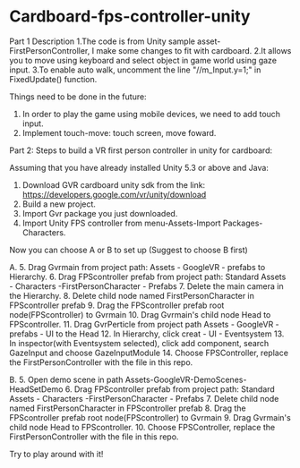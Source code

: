 # Cardboard-fps-controller-unity
Part 1 
Description
1.The code is from Unity sample asset-FirstPersonController, I make some changes to fit with cardboard.
2.It allows you to move using keyboard and select object in game world using gaze input.
3.To enable auto walk, uncomment the line "//m_Input.y=1;" in FixedUpdate() function.

Things need to be done in the future:
  1. In order to play the game using mobile devices, we need to add touch input.
  2. Implement touch-move: touch screen, move foward.


Part 2: 
Steps to build a VR first person controller in unity for cardboard:
  
Assuming that you have already installed Unity 5.3 or above and Java:

1. Download GVR cardboard unity sdk from the link:
    https://developers.google.com/vr/unity/download
2. Build a new project.
3. Import Gvr package you just downloaded.
4. Import Unity FPS controller from menu-Assets-Import Packages-Characters.

Now you can choose A or B to set up
(Suggest to choose B first)

A.
  5. Drag Gvrmain from project path: Assets - GoogleVR - prefabs to Hierarchy.
  6. Drag FPScontroller prefab from project path: Standard Assets - Characters -FirstPersonCharacter - Prefabs
  7. Delete the main camera in the Hierarchy.
  8. Delete child node named FirstPersonCharacter in FPScontroller prefab
  9. Drag the FPScontroller prefab root node(FPScontroller) to Gvrmain
  10. Drag Gvrmain's child node Head to FPScontroller.
  11. Drag GvrPerticle from project path Assets - GoogleVR - prefabs - UI to the Head
  12. In Hierarchy, click creat - UI - Eventsystem
  13. In inspector(with Eventsystem selected), click add component, search GazeInput and choose GazeInputModule
  14. Choose FPSController, replace the FirstPersonController with the file in this repo.
  
B.
  5. Open demo scene in path Assets-GoogleVR-DemoScenes-HeadSetDemo
  6. Drag FPScontroller prefab from project path: Standard Assets - Characters -FirstPersonCharacter - Prefabs
  7. Delete child node named FirstPersonCharacter in FPScontroller prefab
  8. Drag the FPScontroller prefab root node(FPScontroller) to Gvrmain
  9. Drag Gvrmain's child node Head to FPScontroller.
  10. Choose FPSController, replace the FirstPersonController with the file in this repo.
  
Try to play around with it!
